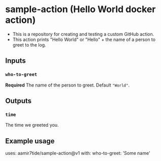 # sample-action (Hello World docker action)
- This is a repository for creating and testing a custom GitHub action.
- This action prints "Hello World" or "Hello" + the name of a person to greet to the log.

## Inputs

### `who-to-greet`

**Required** The name of the person to greet. Default `"World"`.

## Outputs

### `time`

The time we greeted you.

## Example usage

uses: aamir7tide/sample-action@v1
with:
  who-to-greet: 'Some name'
